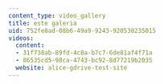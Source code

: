 ```yaml
---
content_type: video_gallery
title: este galeria
uid: 752fe8ad-08b6-49a9-9243-920530235015
videos:
  content:
  - 31f738ab-89fd-4c8a-b7c7-6de81af4f71a
  - 86535cd5-98ca-4743-bc92-8d77219b2035
  website: alice-gdrive-test-site
---
```

